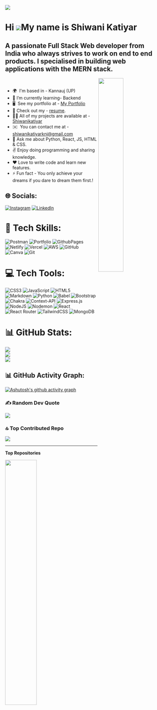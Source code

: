 [![](https://visitcount.itsvg.in/api?id=Shiwanikatiyar&icon=7&color=1)](https://visitcount.itsvg.in)

<!-- Proudly created with GPRM ( https://gprm.itsvg.in ) -->


Hi ![](https://user-images.githubusercontent.com/18350557/176309783-0785949b-9127-417c-8b55-ab5a4333674e.gif)My name is Shiwani Katiyar
=======================================================================================================================================

A passionate Full Stack Web developer from India who always strives to work on end to end products. I specialised in building web applications with the MERN stack.
--------------------------------------------
<img src="https://user-images.githubusercontent.com/56001279/169039511-a3887a25-f6aa-449c-a269-82372aaa8618.gif" align="right" height="" width="40%" />  
<br>

* 🌍  I'm based in - Kannauj (UP)
* 🌱 I’m currently learning- Backend
* 🖥️  See my portfolio at - [ My Portfolio](http:////my-protfolio-ruddy-three.vercel.app/)
* 🧾 Check out my - [resume](https://drive.google.com/file/d/1Er7DygGflCp2SSEruSon2T_WdLcW7hJM/view?usp=drive_link).
* 👨‍💻 All of my projects are available at - [Shiwanikatiyar](https://github.com/Shiwanikatiyar)
* ✉️  You can contact me at - shiwanikatiyarknj@gmail.com
* 💬 Ask me about Python, React, JS, HTML & CSS.
* ✌️ Enjoy doing programming and sharing knowledge.
* ❤️ Love to write code and learn new features.
* ⚡ Fun fact - You only achieve your dreams if you dare to dream them first.!



## 🌐 Socials:
[![Instagram](https://img.shields.io/badge/Instagram-%23E4405F.svg?logo=Instagram&logoColor=white)](https://instagram.com/shiwani_katiyar) [![LinkedIn](https://img.shields.io/badge/LinkedIn-%230077B5.svg?logo=linkedin&logoColor=white)](https://linkedin.com/in/shiwanikatiyar) 

# 🎯 Tech Skills:
![Postman](https://img.shields.io/badge/Postman-FF6C37?style=for-the-badge&logo=postman&logoColor=white)
![Portfolio](https://img.shields.io/badge/Portfolio-%23000000.svg?style=for-the-badge&logo=firefox&logoColor=#FF7139)
![GithubPages](https://img.shields.io/badge/github%20pages-121013?style=for-the-badge&logo=github&logoColor=white)
![Netlify](https://img.shields.io/badge/netlify-%23000000.svg?style=for-the-badge&logo=netlify&logoColor=#00C7B7)
![Vercel](https://img.shields.io/badge/vercel-%23000000.svg?style=for-the-badge&logo=vercel&logoColor=white)
![AWS](https://img.shields.io/badge/AWS-%23FF9900.svg?style=for-the-badge&logo=amazon-aws&logoColor=white) 
![GitHub](https://img.shields.io/badge/github-%23121011.svg?style=for-the-badge&logo=github&logoColor=white)
![Canva](https://img.shields.io/badge/Canva-%2300C4CC.svg?style=for-the-badge&logo=Canva&logoColor=white) 
![Git](https://img.shields.io/badge/git-%23F05033.svg?style=for-the-badge&logo=git&logoColor=white)

# 💻 Tech Tools:
![CSS3](https://img.shields.io/badge/css3-%231572B6.svg?style=for-the-badge&logo=css3&logoColor=white)
![JavaScript](https://img.shields.io/badge/javascript-%23323330.svg?style=for-the-badge&logo=javascript&logoColor=%23F7DF1E) 
![HTML5](https://img.shields.io/badge/html5-%23E34F26.svg?style=for-the-badge&logo=html5&logoColor=white)
![Markdown](https://img.shields.io/badge/markdown-%23000000.svg?style=for-the-badge&logo=markdown&logoColor=white) 
![Python](https://img.shields.io/badge/python-3670A0?style=for-the-badge&logo=python&logoColor=ffdd54)
![Babel](https://img.shields.io/badge/Babel-F9DC3e?style=for-the-badge&logo=babel&logoColor=black)
![Bootstrap](https://img.shields.io/badge/bootstrap-%238511FA.svg?style=for-the-badge&logo=bootstrap&logoColor=white)
![Chakra](https://img.shields.io/badge/chakra-%234ED1C5.svg?style=for-the-badge&logo=chakraui&logoColor=white)
![Context-API](https://img.shields.io/badge/Context--Api-000000?style=for-the-badge&logo=react) 
![Express.js](https://img.shields.io/badge/express.js-%23404d59.svg?style=for-the-badge&logo=express&logoColor=%2361DAFB) 
![NodeJS](https://img.shields.io/badge/node.js-6DA55F?style=for-the-badge&logo=node.js&logoColor=white) 
![Nodemon](https://img.shields.io/badge/NODEMON-%23323330.svg?style=for-the-badge&logo=nodemon&logoColor=%BBDEAD)
![React](https://img.shields.io/badge/react-%2320232a.svg?style=for-the-badge&logo=react&logoColor=%2361DAFB)
![React Router](https://img.shields.io/badge/React_Router-CA4245?style=for-the-badge&logo=react-router&logoColor=white)
![TailwindCSS](https://img.shields.io/badge/tailwindcss-%2338B2AC.svg?style=for-the-badge&logo=tailwind-css&logoColor=white)
![MongoDB](https://img.shields.io/badge/MongoDB-%234ea94b.svg?style=for-the-badge&logo=mongodb&logoColor=white)  

# 📊 GitHub Stats:
![](https://github-readme-stats.vercel.app/api?username=Shiwanikatiyar&theme=synthwave&hide_border=false&include_all_commits=true&count_private=true)<br/>
![](https://github-readme-streak-stats.herokuapp.com/?user=Shiwanikatiyar&theme=synthwave&hide_border=false)<br/>
![](https://github-readme-stats.vercel.app/api/top-langs/?username=Shiwanikatiyar&theme=synthwave&hide_border=false&include_all_commits=true&count_private=true&layout=compact)

## 📊 GitHub Activity Graph:
[![Ashutosh's github activity graph](https://github-readme-activity-graph.vercel.app/graph?username=Shiwanikatiyar&bg_color=1d1117&color=d926cd&line=a7258f&point=988686&area=true&hide_border=true)](https://github.com/ashutosh00710/github-readme-activity-graph)

### ✍️ Random Dev Quote
![](https://quotes-github-readme.vercel.app/api?type=horizontal&theme=radical)

### 🔝 Top Contributed Repo
![](https://github-contributor-stats.vercel.app/api?username=Shiwanikatiyar&limit=5&theme=radical&combine_all_yearly_contributions=true)

---
<b>Top Repositories</b>

<div width="100%" align="center"><a href="https://github.com/Shiwanikatiyar/Ebay" align="left"><img align="left" width="45%" src="https://github-readme-stats.vercel.app/api/pin/?username=Shiwanikatiyar&repo=Ebay&title_color=a855f7&text_color=ec4899&icon_color=a855f7&bg_color=0f172a&hide_border=true&locale=en" /></a></div><br /><br /><br /><br /><br /><br /><br />
